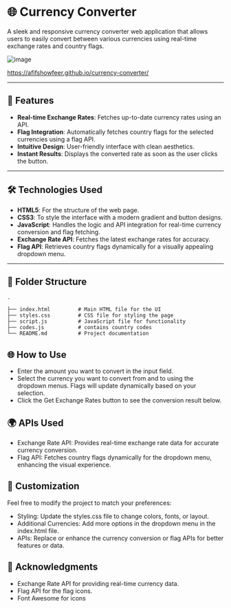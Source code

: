 # 🌐 Currency Converter

A sleek and responsive currency converter web application that allows users to easily convert between various currencies using real-time exchange rates and country flags.

![image](https://github.com/user-attachments/assets/9ce26636-dc50-40f5-ac8e-2ab4d7361141)


https://afifshowfeer.github.io/currency-converter/


---

## 🚀 Features

- **Real-time Exchange Rates**: Fetches up-to-date currency rates using an API.
- **Flag Integration**: Automatically fetches country flags for the selected currencies using a flag API.
- **Intuitive Design**: User-friendly interface with clean aesthetics.
- **Instant Results**: Displays the converted rate as soon as the user clicks the button.

---

## 🛠️ Technologies Used

- **HTML5**: For the structure of the web page.
- **CSS3**: To style the interface with a modern gradient and button designs.
- **JavaScript**: Handles the logic and API integration for real-time currency conversion and flag fetching.
- **Exchange Rate API**: Fetches the latest exchange rates for accuracy.
- **Flag API**: Retrieves country flags dynamically for a visually appealing dropdown menu.

---

## 📂 Folder Structure

```plaintext
.

├── index.html         # Main HTML file for the UI
├── styles.css         # CSS file for styling the page
├── script.js          # JavaScript file for functionality
├── codes.js           # contains country codes
└── README.md          # Project documentation
```

## 🌐 How to Use

- Enter the amount you want to convert in the input field.
- Select the currency you want to convert from and to using the dropdown menus. Flags will update dynamically based on your selection.
- Click the Get Exchange Rates button to see the conversion result below.


## 🌍 APIs Used
- Exchange Rate API: Provides real-time exchange rate data for accurate currency conversion.
- Flag API: Fetches country flags dynamically for the dropdown menu, enhancing the visual experience.


## 🎨 Customization

Feel free to modify the project to match your preferences:

- Styling: Update the styles.css file to change colors, fonts, or layout.
- Additional Currencies: Add more options in the dropdown menu in the index.html file.
- APIs: Replace or enhance the currency conversion or flag APIs for better features or data.

## 🌟 Acknowledgments
- Exchange Rate API for providing real-time currency data.
- Flag API for the flag icons.
- Font Awesome for icons
